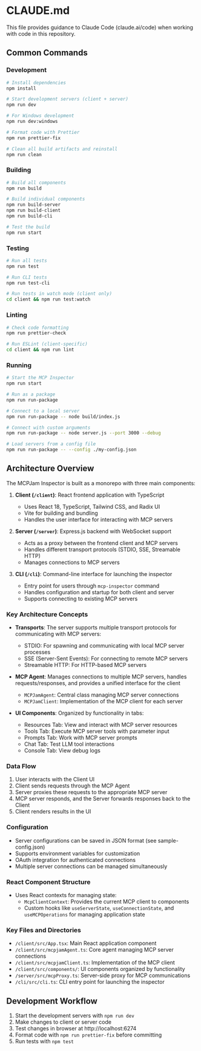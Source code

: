 # CLAUDE.md

This file provides guidance to Claude Code (claude.ai/code) when working with code in this repository.

## Common Commands

### Development

```bash
# Install dependencies
npm install

# Start development servers (client + server)
npm run dev

# For Windows development
npm run dev:windows

# Format code with Prettier
npm run prettier-fix

# Clean all build artifacts and reinstall
npm run clean
```

### Building

```bash
# Build all components
npm run build

# Build individual components
npm run build-server
npm run build-client
npm run build-cli

# Test the build
npm run start
```

### Testing

```bash
# Run all tests
npm run test

# Run CLI tests
npm run test-cli

# Run tests in watch mode (client only)
cd client && npm run test:watch
```

### Linting

```bash
# Check code formatting
npm run prettier-check

# Run ESLint (client-specific)
cd client && npm run lint
```

### Running

```bash
# Start the MCP Inspector
npm run start

# Run as a package
npm run run-package

# Connect to a local server
npm run run-package -- node build/index.js

# Connect with custom arguments
npm run run-package -- node server.js --port 3000 --debug

# Load servers from a config file
npm run run-package -- --config ./my-config.json
```

## Architecture Overview

The MCPJam Inspector is built as a monorepo with three main components:

1. **Client (`/client`)**: React frontend application with TypeScript
   - Uses React 18, TypeScript, Tailwind CSS, and Radix UI
   - Vite for building and bundling
   - Handles the user interface for interacting with MCP servers

2. **Server (`/server`)**: Express.js backend with WebSocket support
   - Acts as a proxy between the frontend client and MCP servers
   - Handles different transport protocols (STDIO, SSE, Streamable HTTP)
   - Manages connections to MCP servers

3. **CLI (`/cli`)**: Command-line interface for launching the inspector
   - Entry point for users through `mcp-inspector` command
   - Handles configuration and startup for both client and server
   - Supports connecting to existing MCP servers

### Key Architecture Concepts

- **Transports**: The server supports multiple transport protocols for communicating with MCP servers:
  - STDIO: For spawning and communicating with local MCP server processes
  - SSE (Server-Sent Events): For connecting to remote MCP servers
  - Streamable HTTP: For HTTP-based MCP servers

- **MCP Agent**: Manages connections to multiple MCP servers, handles requests/responses, and provides a unified interface for the client
  - `MCPJamAgent`: Central class managing MCP server connections
  - `MCPJamClient`: Implementation of the MCP client for each server

- **UI Components**: Organized by functionality in tabs:
  - Resources Tab: View and interact with MCP server resources
  - Tools Tab: Execute MCP server tools with parameter input
  - Prompts Tab: Work with MCP server prompts
  - Chat Tab: Test LLM tool interactions
  - Console Tab: View debug logs

### Data Flow

1. User interacts with the Client UI
2. Client sends requests through the MCP Agent
3. Server proxies these requests to the appropriate MCP server
4. MCP server responds, and the Server forwards responses back to the Client
5. Client renders results in the UI

### Configuration

- Server configurations can be saved in JSON format (see sample-config.json)
- Supports environment variables for customization
- OAuth integration for authenticated connections
- Multiple server connections can be managed simultaneously

### React Component Structure

- Uses React contexts for managing state:
  - `McpClientContext`: Provides the current MCP client to components
  - Custom hooks like `useServerState`, `useConnectionState`, and `useMCPOperations` for managing application state

### Key Files and Directories

- `/client/src/App.tsx`: Main React application component
- `/client/src/mcpjamAgent.ts`: Core agent managing MCP server connections
- `/client/src/mcpjamClient.ts`: Implementation of the MCP client
- `/client/src/components/`: UI components organized by functionality
- `/server/src/mcpProxy.ts`: Server-side proxy for MCP communications
- `/cli/src/cli.ts`: CLI entry point for launching the inspector

## Development Workflow

1. Start the development servers with `npm run dev`
2. Make changes to client or server code
3. Test changes in browser at http://localhost:6274
4. Format code with `npm run prettier-fix` before committing
5. Run tests with `npm test`
